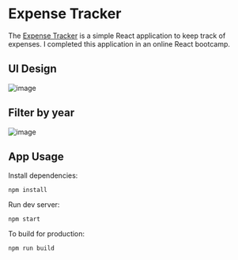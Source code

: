 # Expense Tracker
The [Expense Tracker](https://cosmic-chebakia-644d50.netlify.app) is a simple React application to keep track of expenses. I completed this application in an online React bootcamp.

## UI Design
![image](https://github.com/sidneyshafer/expense-tracker/assets/66838571/23a3d8ca-cc92-45e9-b5e2-f0b7a06e00b5)

## Filter by year
![image](https://github.com/sidneyshafer/expense-tracker/assets/66838571/600ec64d-a18f-43fc-aa12-f2fce4dc8991)

## App Usage
Install dependencies:
```
npm install
```
Run dev server:
```
npm start
```
To build for production:
```
npm run build
```


